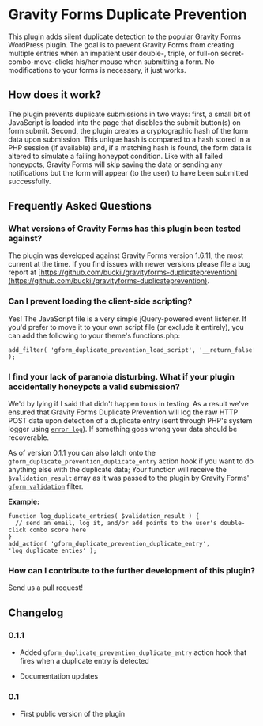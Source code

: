 # Gravity Forms Duplicate Prevention

This plugin adds silent duplicate detection to the popular [Gravity Forms](http://www.gravityforms.com/) WordPress plugin. The goal is to prevent Gravity Forms from creating multiple entries when an impatient user double-, triple, or full-on secret-combo-move-clicks his/her mouse when submitting a form. No modifications to your forms is necessary, it just works.

## How does it work?

The plugin prevents duplicate submissions in two ways: first, a small bit of JavaScript is loaded into the page that disables the submit button(s) on form submit. Second, the plugin creates a cryptographic hash of the form data upon submission. This unique hash is compared to a hash stored in a PHP session (if available) and, if a matching hash is found, the form data is altered to simulate a failing honeypot condition. Like with all failed honeypots, Gravity Forms will skip saving the data or sending any notifications but the form will appear (to the user) to have been submitted successfully.

## Frequently Asked Questions

### What versions of Gravity Forms has this plugin been tested against?

The plugin was developed against Gravity Forms version 1.6.11, the most current at the time. If you find issues with newer versions please file a bug report at [https://github.com/buckii/gravityforms-duplicateprevention](https://github.com/buckii/gravityforms-duplicateprevention).

### Can I prevent loading the client-side scripting?

Yes! The JavaScript file is a very simple jQuery-powered event listener. If you'd prefer to move it to your own script file (or exclude it entirely), you can add the following to your theme's functions.php:

    add_filter( 'gform_duplicate_prevention_load_script', '__return_false' );

### I find your lack of paranoia disturbing. What if your plugin accidentally honeypots a valid submission?

We'd by lying if I said that didn't happen to us in testing. As a result we've ensured that Gravity Forms Duplicate Prevention will log the raw HTTP POST data upon detection of a duplicate entry (sent through PHP's system logger using [`error_log`](http://php.net/manual/en/function.error-log.php)). If something goes wrong your data should be recoverable.

As of version 0.1.1 you can also latch onto the `gform_duplicate_prevention_duplicate_entry` action hook if you want to do anything else with the duplicate data; Your function will receive the `$validation_result` array as it was passed to the plugin by Gravity Forms' [`gform_validation`](http://www.gravityhelp.com/documentation/page/Gform_validation) filter.

**Example:**

    function log_duplicate_entries( $validation_result ) {
      // send an email, log it, and/or add points to the user's double-click combo score here
    }
    add_action( 'gform_duplicate_prevention_duplicate_entry', 'log_duplicate_enties' );

### How can I contribute to the further development of this plugin?

Send us a pull request!

## Changelog

### 0.1.1

* Added `gform_duplicate_prevention_duplicate_entry` action hook that fires when a duplicate entry is detected

* Documentation updates

### 0.1

* First public version of the plugin